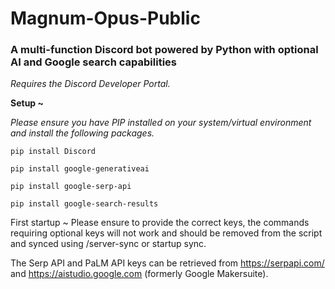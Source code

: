 # Magnum-Opus-Public
### A multi-function Discord bot powered by Python with optional AI and Google search capabilities

*Requires the Discord Developer Portal.* 

**Setup ~**

*Please ensure you have PIP installed on your system/virtual environment and install the following packages.*

```
pip install Discord

pip install google-generativeai

pip install google-serp-api

pip install google-search-results
```

First startup ~ Please ensure to provide the correct keys, the commands requiring optional keys will not work and should be removed from the script and synced using /server-sync or startup sync.

The Serp API and PaLM API keys can be retrieved from https://serpapi.com/ and https://aistudio.google.com (formerly Google Makersuite). 

